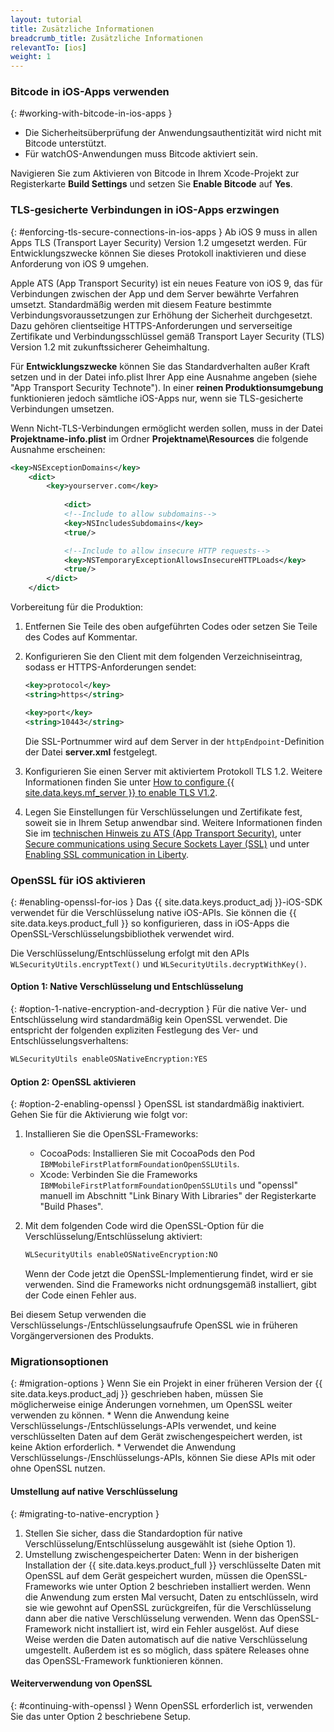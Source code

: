 ```yaml
---
layout: tutorial
title: Zusätzliche Informationen
breadcrumb_title: Zusätzliche Informationen
relevantTo: [ios]
weight: 1
---
```

<!-- NLS_CHARSET=UTF-8 -->
### Bitcode in iOS-Apps verwenden
{: #working-with-bitcode-in-ios-apps }
* Die Sicherheitsüberprüfung der Anwendungsauthentizität wird nicht
mit Bitcode unterstützt. 
* Für watchOS-Anwendungen muss Bitcode aktiviert sein. 

Navigieren Sie zum Aktivieren von Bitcode in Ihrem Xcode-Projekt zur Registerkarte **Build Settings** und setzen Sie **Enable Bitcode** auf **Yes**.

### TLS-gesicherte Verbindungen in iOS-Apps erzwingen
{: #enforcing-tls-secure-connections-in-ios-apps }
Ab iOS 9 muss in allen Apps TLS (Transport Layer Security) Version 1.2 umgesetzt werden. Für Entwicklungszwecke können Sie dieses
Protokoll inaktivieren und diese Anforderung von iOS 9 umgehen. 

Apple ATS (App Transport Security) ist ein neues Feature von iOS 9, das für Verbindungen zwischen der App und dem Server
bewährte Verfahren umsetzt. Standardmäßig werden mit diesem Feature bestimmte Verbindungsvoraussetzungen
zur Erhöhung der Sicherheit durchgesetzt. Dazu gehören clientseitige HTTPS-Anforderungen
und serverseitige Zertifikate und Verbindungsschlüssel gemäß Transport Layer Security (TLS) Version 1.2 mit zukunftssicherer Geheimhaltung. 

Für **Entwicklungszwecke** können Sie das Standardverhalten außer Kraft setzen und in der Datei info.plist Ihrer App eine
Ausnahme angeben (siehe "App Transport Security Technote"). In einer **reinen Produktionsumgebung** funktionieren jedoch sämtliche iOS-Apps nur,
wenn sie TLS-gesicherte Verbindungen umsetzen. 

Wenn Nicht-TLS-Verbindungen
ermöglicht werden sollen, muss in der Datei
**Projektname-info.plist** im Ordner
**Projektname\Resources** die folgende Ausnahme erscheinen: 

```xml
<key>NSExceptionDomains</key>
    <dict>
        <key>yourserver.com</key>
    
            <dict>
            <!--Include to allow subdomains-->
            <key>NSIncludesSubdomains</key>
            <true/>

            <!--Include to allow insecure HTTP requests-->
            <key>NSTemporaryExceptionAllowsInsecureHTTPLoads</key>
            <true/>
        </dict>
    </dict>
```

Vorbereitung für die Produktion: 

1. Entfernen Sie Teile des oben aufgeführten Codes oder setzen Sie Teile des Codes auf Kommentar.   
2. Konfigurieren Sie den Client mit dem folgenden Verzeichniseintrag, sodass er HTTPS-Anforderungen sendet:   

   ```xml
   <key>protocol</key>
   <string>https</string>

   <key>port</key>
   <string>10443</string>
   ```
   
   Die SSL-Portnummer wird auf dem Server
in der
`httpEndpoint`-Definition der Datei **server.xml** festgelegt. 
    
3. Konfigurieren Sie einen Server mit aktiviertem Protokoll TLS 1.2.
Weitere Informationen finden Sie unter [How to configure {{ site.data.keys.mf_server }}  to enable TLS V1.2](http://www-01.ibm.com/support/docview.wss?uid=swg21965659). 
4. Legen Sie Einstellungen für Verschlüsselungen und Zertifikate fest, soweit sie in Ihrem Setup anwendbar sind. Weitere Informationen
finden Sie im [technischen Hinweis zu ATS (App Transport Security)](https://developer.apple.com/library/prerelease/ios/technotes/App-Transport-Security-Technote/),
unter [Secure communications using Secure Sockets
Layer (SSL)](http://www-01.ibm.com/support/knowledgecenter/SSAW57_8.5.5/com.ibm.websphere.nd.doc/ae/csec_sslsecurecom.html?cp=SSAW57_8.5.5%2F1-8-2-33-4-0&lang=en) und unter [Enabling SSL communication
in Liberty](http://www-01.ibm.com/support/knowledgecenter/SSAW57_8.5.5/com.ibm.websphere.wlp.nd.doc/ae/twlp_sec_ssl.html?cp=SSAW57_8.5.5%2F1-3-11-0-4-1-0). 

### OpenSSL für iOS aktivieren
{: #enabling-openssl-for-ios }
Das {{ site.data.keys.product_adj }}-iOS-SDK verwendet
für die Verschlüsselung native iOS-APIs. Sie können
die {{ site.data.keys.product_full }} so konfigurieren, dass
in iOS-Apps die OpenSSL-Verschlüsselungsbibliothek verwendet wird. 

Die Verschlüsselung/Entschlüsselung erfolgt mit den
APIs
`WLSecurityUtils.encryptText()` und
`WLSecurityUtils.decryptWithKey()`. 

#### Option 1: Native Verschlüsselung und Entschlüsselung
{: #option-1-native-encryption-and-decryption }
Für die native Ver- und Entschlüsselung wird standardmäßig kein OpenSSL verwendet. Die entspricht der folgenden expliziten Festlegung des
Ver- und Entschlüsselungsverhaltens: 

```xml
WLSecurityUtils enableOSNativeEncryption:YES
```

#### Option 2: OpenSSL aktivieren
{: #option-2-enabling-openssl }
OpenSSL
ist standardmäßig inaktiviert. Gehen Sie für die Aktivierung wie folgt vor: 

1. Installieren Sie die OpenSSL-Frameworks:
    * CocoaPods: Installieren Sie mit CocoaPods den Pod `IBMMobileFirstPlatformFoundationOpenSSLUtils`. 
    * Xcode: Verbinden Sie die Frameworks `IBMMobileFirstPlatformFoundationOpenSSLUtils` und
"openssl" manuell im Abschnitt "Link Binary With
Libraries" der Registerkarte "Build Phases". 
2. Mit dem folgenden Code wird die OpenSSL-Option für die Verschlüsselung/Entschlüsselung
aktiviert: 

   ```xml
   WLSecurityUtils enableOSNativeEncryption:NO
   ```
    
   Wenn der Code jetzt die
OpenSSL-Implementierung findet, wird er sie verwenden. Sind die Frameworks nicht ordnungsgemäß installiert, gibt der Code einen Fehler aus. 

Bei diesem Setup verwenden
die Verschlüsselungs-/Entschlüsselungsaufrufe OpenSSL wie in
früheren Vorgängerversionen des Produkts. 

### Migrationsoptionen
{: #migration-options }
Wenn Sie ein Projekt in einer früheren Version der {{ site.data.keys.product_adj }}
geschrieben haben, müssen Sie möglicherweise einige Änderungen vornehmen, um OpenSSL weiter verwenden zu können. 
    * Wenn die Anwendung keine Verschlüsselungs-/Entschlüsselungs-APIs verwendet, und keine verschlüsselten Daten auf dem Gerät zwischengespeichert werden, ist keine
Aktion erforderlich. 
    * Verwendet die Anwendung Verschlüsselungs-/Enschlüsselungs-APIs, können Sie diese APIs mit oder ohne OpenSSL nutzen. 

#### Umstellung auf native Verschlüsselung
{: #migrating-to-native-encryption }
1. Stellen Sie sicher, dass die Standardoption für native Verschlüsselung/Entschlüsselung ausgewählt ist (siehe Option 1). 
2. Umstellung zwischengespeicherter Daten: Wenn in der bisherigen Installation der
{{ site.data.keys.product_full }} verschlüsselte Daten mit OpenSSL
auf dem Gerät gespeichert wurden, müssen die OpenSSL-Frameworks wie unter
Option 2 beschrieben installiert werden. Wenn die Anwendung zum ersten Mal versucht, Daten zu entschlüsseln, wird sie wie gewohnt auf
OpenSSL zurückgreifen, für die Verschlüsselung dann aber die native Verschlüsselung verwenden. Wenn das OpenSSL-Framework nicht installiert ist, wird ein Fehler
ausgelöst. Auf diese Weise werden die Daten automatisch auf die native Verschlüsselung umgestellt. Außerdem ist es so möglich, dass spätere Releases ohne das OpenSSL-Framework
funktionieren können. 

#### Weiterverwendung von OpenSSL
{: #continuing-with-openssl }
Wenn OpenSSL erforderlich ist, verwenden Sie das unter Option
2 beschriebene Setup. 
